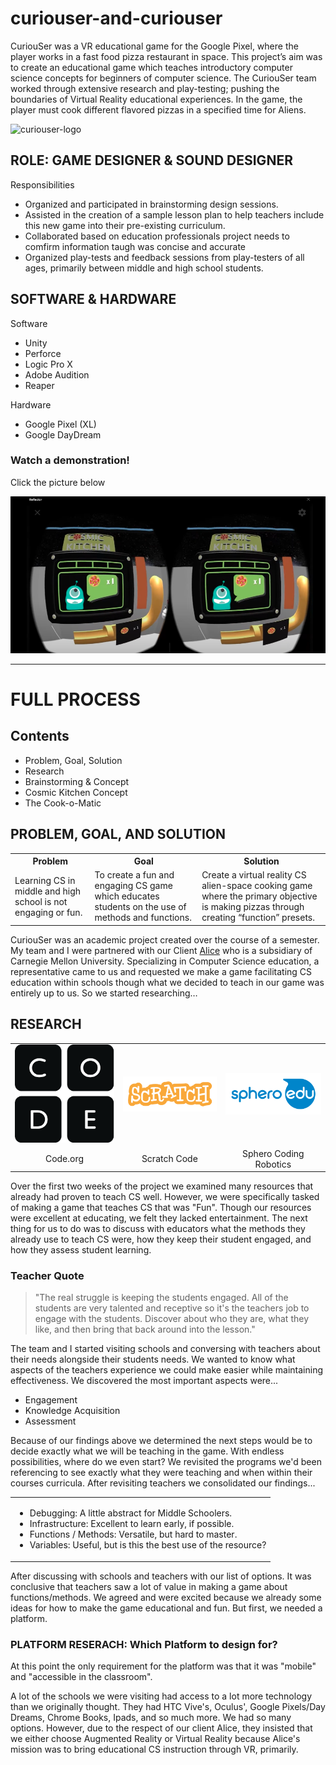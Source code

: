 # curiouser-and-curiouser

<p>CuriouSer was a VR educational game for the Google Pixel, where the player works in a fast food pizza restaurant in space. This project’s aim was to create an educational game which teaches introductory computer science concepts for beginners of computer science. The CuriouSer team worked through extensive research and play-testing; pushing the boundaries of Virtual Reality educational experiences. In the game, the player must cook different flavored pizzas in a specified time for Aliens.</p>

<img src="imgs/curiouser_poster.jpg" alt="curiouser-logo">

<h2>ROLE: GAME DESIGNER & SOUND DESIGNER</h2>
<p>Responsibilities</p>

<ul>
  <li>Organized and participated in brainstorming design sessions.</li>
  <li>Assisted in the creation of a sample lesson plan to help teachers include this new game into their pre-existing curriculum.</li>
  <li>Collaborated based on education professionals project needs to comfirm information taugh was concise and accurate</li>
  <li>Organized play-tests and feedback sessions from play-testers of all ages, primarily between middle and high school students.</li>
</ul>

<h2>SOFTWARE & HARDWARE</h2>
<p>Software</p>
<ul>
  <li>Unity</li>
  <li>Perforce</li>
  <li>Logic Pro X</li>
  <li>Adobe Audition</li>
  <li>Reaper</li>
</ul>

<p>Hardware</p>
<ul>
  <li>Google Pixel (XL)</li>
  <li>Google DayDream</li>
</ul>

<h3>Watch a demonstration!</h3>
<p>Click the picture below</p>
<a href="https://www.youtube.com/watch?v=FC9yZjRInf0" target="_blank"><img src="imgs/Cosmic-kitchen-screenshot.png" alt="cosmic kitchen picture"></a>

<hr>

<h1>FULL PROCESS</h1>

<h2>Contents</h2>
<ul>
  <li>Problem, Goal, Solution</li>
  <li>Research</li>
  <li>Brainstorming & Concept</li>
  <li>Cosmic Kitchen Concept</li>
  <li>The Cook-o-Matic</li>
</ul>

<h2>PROBLEM, GOAL, AND SOLUTION</h2>

<table>
  <tr>
    <th>Problem</th>
    <th>Goal</th>
    <th>Solution</th>
  </tr>
  <tr>
    <td>Learning CS in middle and high school is not engaging or fun.</td>
    <td>To create a fun and engaging CS game which educates students on the use of methods and functions.</td>
    <td>Create a virtual reality CS alien-space cooking game where the primary objective is making pizzas through creating “function” presets.</td>
  </tr>
</table>

<p>CuriouSer was an academic project created over the course of a semester. My team and I were partnered with our Client <a href="http://www.alice.org/">Alice</a> who is a subsidiary of Carnegie Mellon University. Specializing in Computer Science education, a representative came to us and requested we make a game facilitating CS education within schools though what we decided to teach in our game was entirely up to us. So we started researching…</p>

<h2>RESEARCH</h2>
<table>
  <tr>
    <td><img src="imgs/codedotorg.png" alt="code.org logo"></td>
    <td><img src="imgs/Scratchlogo.png" alt="scratch code logo"></td>
    <td><img src="imgs/sphero-img.png" alt="sphero coding robotics logo"</td>
  </tr>
  <tr>
    <td align="center">Code.org</td>
    <td align="center">Scratch Code</td>
    <td align="center">Sphero Coding Robotics</td>
  </tr>
</table>

<p>Over the first two weeks of the project we examined many resources that already had proven to teach CS well. However, we were specifically tasked of making a game that teaches CS that was "Fun". Though our resources were excellent at educating, we felt they lacked entertainment. The next thing for us to do was to discuss with educators what the methods they already use to teach CS were, how they keep their student engaged, and how they assess student learning.</p>

<h3>Teacher Quote</h3>
<blockquote>"The real struggle is keeping the students engaged. All of the students are very talented and receptive so it's the teachers job to engage with the students. Discover about who they are, what they like, and then bring that back around into the lesson."</blockquote>

<p>The team and I started visiting schools and conversing with teachers about their needs alongside their students needs. We wanted to know what aspects of the teachers experience we could make easier while maintaining effectiveness. We discovered the most important aspects were...</p>
<ul>
  <li>Engagement</li>
  <li>Knowledge Acquisition</li>
  <li>Assessment</li>
</ul>

<p>Because of our findings above we determined the next steps would be to decide exactly what we will be teaching in the game. With endless possibilities, where do we even start? We revisited the programs we'd been referencing to see exactly what they were teaching and when within their courses curricula. After revisiting teachers we consolidated our findings...</p>

<table>
  <td>
    <ul>
      <li>Debugging: A little abstract for Middle Schoolers.</li>
      <li>Infrastructure: Excellent to learn early, if possible.</li>
      <li>Functions / Methods: Versatile, but hard to master.</li>
      <li>Variables: Useful, but is this the best use of the resource?</li>
    </ul>
  </td>
</table>

<p>After discussing with schools and teachers with our list of options. It was conclusive that teachers saw a lot of value in making a game about functions/methods. We agreed and were excited because we already some ideas for how to make the game educational and fun. But first, we needed a platform.</p>

<h3>PLATFORM RESERACH: Which Platform to design for?</h3>
<p>At this point the only requirement for the platform was that it was "mobile" and "accessible in the classroom".</p>
<p>A lot of the schools we were visiting had access to a lot more technology than we originally thought. They had HTC Vive's, Oculus', Google Pixels/Day Dreams, Chrome Books, Ipads, and so much more. We had so many options. However, due to the respect of our client Alice, they insisted that we either choose Augmented Reality or Virtual Reality because Alice's mission was to bring educational CS instruction through VR, primarily. </p>

  
  
